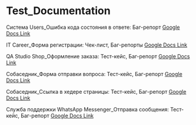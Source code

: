 # Test_Documentation

Система Users_Ошибка кода состояния в ответе: Баг-репорт <a href="https://docs.google.com/document/d/1b0_t9lSbHEFUen7gLh2SPMSZTIw9ZejVSlLr2ZeIi-E/edit?usp=sharing" target="_blank">Google Docs Link</a>

IT Career_Форма регистрации: Чек-лист, Баг-репорты <a href="https://docs.google.com/spreadsheets/d/1O7wj8sEl9vaeCZnzTEnc0QQuNz5pU4zMaaJOwFwBvNI/edit?usp=sharing" target="_blank">Google Docs Link</a>

QA Studio Shop_Оформление заказа: Тест-кейс, Баг-репорт <a href="https://docs.google.com/document/d/1Jkd_YypjmP2wLcQaKUPz6ZcthY7ULGLU/edit?usp=sharing&ouid=100527676212999202753&rtpof=true&sd=true" target="_blank">Google Docs Link</a>

Собаседник_Форма отправки вопроса: Тест-кейс, Баг-репорт <a href="https://docs.google.com/document/d/1HlelWU2fyU7YXl063pFfwOapDB0rGGnc/edit?usp=sharing&ouid=100527676212999202753&rtpof=true&sd=true" target="_blank">Google Docs Link</a>

Собаседник_Ссылка в хедере страницы: Тест-кейс, Баг-репорт <a href="https://docs.google.com/document/d/1ufRjqG_xYgzfXRhv9W2e4rd3Mk0bWqHd/edit?usp=sharing&ouid=100527676212999202753&rtpof=true&sd=true" target="_blank">Google Docs Link</a>

Служба поддержки WhatsApp Messenger_Отправка сообщения: Тест-кейс, Баг-репорт <a href="https://docs.google.com/document/d/1B6ToiXyBLdQk4gCQYCpJ299Qy3p2HlTk/edit?usp=sharing&ouid=100527676212999202753&rtpof=true&sd=true" target="_blank">Google Docs Link</a>

